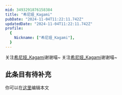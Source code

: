 ```yaml
---
mid: 3493291876158384
title: "希尼娅_Kagami"
pubDate: "2024-11-04T11:22:11.742Z"
updatedDate: "2024-11-04T11:22:11.742Z"
profile:
  {
    Nickname: ["希尼娅_Kagami"],
  }
---
```


关注[希尼娅_Kagami](https://space.bilibili.com/3493291876158384)谢谢喵~ 关注[希尼娅_Kagami](https://space.bilibili.com/3493291876158384)谢谢喵~

## 此条目有待补充
你可以在[这里](https://github.com/Yuhanawa/VTuber.ICU/edit/master/src/content/v/希尼娅_Kagami/index.md)编辑本文
